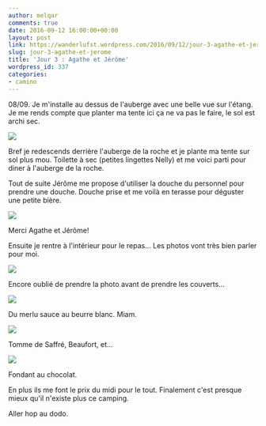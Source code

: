 ```yaml
---
author: melqar
comments: true
date: 2016-09-12 16:00:00+00:00
layout: post
link: https://wanderlufst.wordpress.com/2016/09/12/jour-3-agathe-et-jerome/
slug: jour-3-agathe-et-jerome
title: 'Jour 3 : Agathe et Jérôme'
wordpress_id: 337
categories:
- camino
---
```


08/09. Je m'installe au dessus de l'auberge avec une belle vue sur l'étang. Je me rends compte que planter ma tente ici ça ne va pas le faire, le sol est archi sec.

[![](http://wanderlufst.files.wordpress.com/2016/09/wp-image-272862261jpg.jpg)](http://wanderlufst.files.wordpress.com/2016/09/wp-image-272862261jpg.jpg)

Bref je redescends derrière l'auberge de la roche et je plante ma tente sur sol plus mou. Toilette à sec (petites lingettes Nelly) et me voici parti pour diner à l'auberge de la roche.

Tout de suite Jérôme me propose d'utiliser la douche du personnel pour prendre une douche. Douche prise et me voilà en terasse pour déguster une petite bière.

[![](http://wanderlufst.files.wordpress.com/2016/09/wp-image-2096973491jpg.jpg)](http://wanderlufst.files.wordpress.com/2016/09/wp-image-2096973491jpg.jpg)

Merci Agathe et Jérôme! 

Ensuite je rentre à l'intérieur pour le repas... Les photos vont très bien parler pour moi.

[![](http://wanderlufst.files.wordpress.com/2016/09/wp-image-1440724769jpg.jpg)](http://wanderlufst.files.wordpress.com/2016/09/wp-image-1440724769jpg.jpg)

Encore oublié de prendre la photo avant de prendre les couverts...

[![](http://wanderlufst.files.wordpress.com/2016/09/wp-image-859060137jpg.jpg)](http://wanderlufst.files.wordpress.com/2016/09/wp-image-859060137jpg.jpg)

Du merlu sauce au beurre blanc. Miam.

[![](http://wanderlufst.files.wordpress.com/2016/09/wp-image-2054098750jpg.jpg)](http://wanderlufst.files.wordpress.com/2016/09/wp-image-2054098750jpg.jpg)

Tomme de Saffré, Beaufort, et...

[![](http://wanderlufst.files.wordpress.com/2016/09/wp-image-1332681521jpg.jpg)](http://wanderlufst.files.wordpress.com/2016/09/wp-image-1332681521jpg.jpg)

Fondant au chocolat. 

En plus ils me font le prix du midi pour le tout. Finalement c'est presque mieux qu'il n'existe plus ce camping.

Aller hop au dodo.
